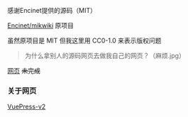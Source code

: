感谢Encinet提供的源码（MIT）

[Encinet/mikwiki](https://github.com/Encinet/mikwiki) 原项目

虽然原项目是 MIT 但我这里用 CC0-1.0 来表示版权问题

> 为什么拿别人的源码网页去做我自己的网页？（麻烦.jpg）

[网页](https://a-black-fish.github.io/Documents/) <del>未完成</del>

### 关于网页

[VuePress-v2](https://v2.vuepress.vuejs.org)


